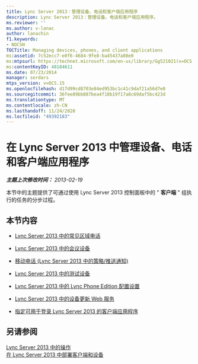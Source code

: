 ```yaml
---
title: Lync Server 2013：管理设备、电话和客户端应用程序
description: Lync Server 2013：管理设备、电话和客户端应用程序。
ms.reviewer: ''
ms.author: v-lanac
author: lanachin
f1.keywords:
- NOCSH
TOCTitle: Managing devices, phones, and client applications
ms:assetid: 7c52ecc7-e0f6-4684-9fe8-ba45437a08e0
ms:mtpsurl: https://technet.microsoft.com/en-us/library/Gg521021(v=OCS.15)
ms:contentKeyID: 48184611
ms.date: 07/23/2014
manager: serdars
mtps_version: v=OCS.15
ms.openlocfilehash: d17d99cd8703e84ed953bc1c41c9daf21a56d7e0
ms.sourcegitcommit: 36fee89bb887bea4f18b19f17a8c69daf5bc423d
ms.translationtype: MT
ms.contentlocale: zh-CN
ms.lasthandoff: 11/24/2020
ms.locfileid: "49392183"
---
```

# <a name="managing-devices-phones-and-client-applications-in-lync-server-2013"></a>在 Lync Server 2013 中管理设备、电话和客户端应用程序

<div data-xmlns="http://www.w3.org/1999/xhtml">

<div class="topic" data-xmlns="http://www.w3.org/1999/xhtml" data-msxsl="urn:schemas-microsoft-com:xslt" data-cs="https://msdn.microsoft.com/">

<div data-asp="https://msdn2.microsoft.com/asp">



</div>

<div id="mainSection">

<div id="mainBody">

<span> </span>

_**主题上次修改时间：** 2013-02-19_

本节中的主题提供了可通过使用 Lync Server 2013 控制面板中的 " **客户端** " 组执行的任务的分步过程。

<div>

## <a name="in-this-section"></a>本节内容

  - [Lync Server 2013 中的常见区域电话](lync-server-2013-common-area-phones.md)

  - [Lync Server 2013 中的会议设备](lync-server-2013-conferencing-devices.md)

  - [移动电话 (Lync Server 2013 中的策略/推送通知) ](lync-server-2013-mobile-phones-policy-push-notification.md)

  - [Lync Server 2013 中的测试设备](lync-server-2013-test-devices.md)

  - [Lync Server 2013 中的 Lync Phone Edition 配置设置](lync-server-2013-lync-phone-edition-configuration-settings.md)

  - [Lync Server 2013 中的设备更新 Web 服务](lync-server-2013-device-update-web-service.md)

  - [指定可用于登录 Lync Server 2013 的客户端应用程序](lync-server-2013-specifying-the-client-applications-that-can-be-used-to-log-on-to-lync-server-2013.md)

</div>

<div>

## <a name="see-also"></a>另请参阅


[Lync Server 2013 中的操作](lync-server-2013-operations.md)  
[在 Lync Server 2013 中部署客户端和设备](lync-server-2013-deploying-clients-and-devices.md)  
  

</div>

</div>

<span> </span>

</div>

</div>

</div>

